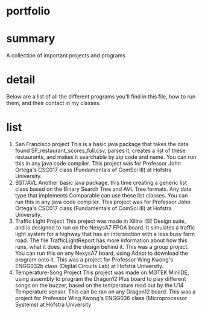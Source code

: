 # portfolio
# summary
A collection of important projects and programs

# detail
Below are a list of all the different programs you'll find in this file, how to run them, and their contact in my classes.

# list
1. San Francisco project
   This is a basic java package that takes the data found SF_restaurant_scores_full.csv, parses it, creates a list of these restaurants, and makes it searchable by zip code and name.
   You can run this in any java code compiler.
   This project was for Professor John Ortega's CSC017 class (Fundamentals of ComSci III) at Hofstra University.
2. BST/AVL
   Another basic java package, this time creating a generic list class based on the Binary Search Tree and AVL Tree formats. Any data type that implements Comparable can use these list classes.
   You can run this in any java code compiler.
   This project was for Professor John Ortega's CSC017 class (Fundamentals of ComSci III) at Hofstra University.
3. Traffic Light Project
   This project was made in Xilinx ISE Design suite, and is designed to run on the NexysA7 FPGA board. It simulates a traffic light system for a highway that has an intersection with a less busy farm road.
   The file TrafficLightReport has more information about how this runs, what it does, and the design behind it.
   This was a group project.
   You can run this on any NexysA7 board, using Adept to download the program onto it.
   This was a project for Professor Wing Kwong's ENGG032b class (Digital Circuits Lab) at Hofstra University.
4. Temperature-Song Project
   This project was made on MGTEK MiniIDE, using assembly to program the Dragon12 Plus board to play different songs on the buzzer, based on the temperature read out by the U14 Temperature sensor.
   This can be ran on any Dragon12 board.
   This was a project for Professor Wing Kwong's ENGG036 class (Microprocessor Systems) at Hofstra University
